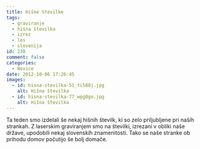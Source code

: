 ```yaml
---
title: Hišne številke
tags:
  - graviranje
  - hišna številka
  - izrez
  - les
  - slovenija
id: 238
comment: false
categories:
  - Novice
date: 2012-10-06 17:26:45
images:
  - id: hisna-stevilka-51_ti588j.jpg
    alt: Hišna številka
  - id: hisna-stevilka-77_wpg0go.jpg
    alt: Hišna številka
---
```


Ta teden smo izdelali še nekaj hišnih številk, ki so zelo priljubljene pri naših strankah. Z laserskim graviranjem smo na številki, izrezani v obliki naše države, upodobili nekaj slovenskih znamenitosti. Tako se naše stranke ob prihodu domov počutijo še bolj domače.